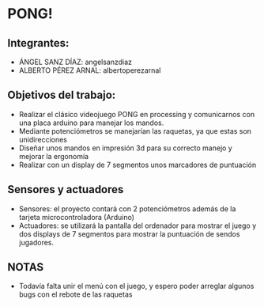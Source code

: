 ﻿# PONG!
## Integrantes:
* ÁNGEL SANZ DÍAZ: angelsanzdiaz
* ALBERTO PÉREZ ARNAL: albertoperezarnal
## Objetivos del trabajo: 
* Realizar el clásico videojuego PONG en processing y comunicarnos con una placa arduino para manejar los mandos. 
* Mediante potenciómetros se manejarían las raquetas, ya que estas son unidirecciones
* Diseñar unos mandos en impresión 3d para su correcto manejo y mejorar la ergonomía
* Realizar con un display de 7 segmentos unos marcadores de puntuación
## Sensores y actuadores 

* Sensores: el proyecto contará con 2 potenciómetros además de la tarjeta microcontroladora (Arduino)
* Actuadores: se utilizará la pantalla del ordenador para mostrar el juego y dos displays de 7 segmentos para mostrar la puntuación de sendos jugadores.

## NOTAS
* Todavía falta unir el menú con el juego, y espero poder arreglar algunos bugs con el rebote de las raquetas 
